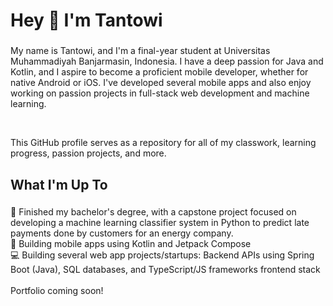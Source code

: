 <h1 align="left">Hey 👋 I'm Tantowi</h1>

###

<p align="left">My name is Tantowi, and I'm a final-year student at Universitas Muhammadiyah Banjarmasin, Indonesia. I have a deep passion for Java and Kotlin, and I aspire to become a proficient mobile developer, whether for native Android or iOS. I've developed several mobile apps and also enjoy working on passion projects in full-stack web development and machine learning.</p>
<br>
<p align="left">This GitHub profile serves as a repository for all of my classwork, learning progress, passion projects, and more.</p>

###

<h2 align="left">What I'm Up To</h2>

###

<p align="left">📖 Finished my bachelor's degree, with a capstone project focused on developing a machine learning classifier system in Python to predict late payments done by customers for an energy company.<br>
📱 Building mobile apps using Kotlin and Jetpack Compose<br>
💻 Building several web app projects/startups: Backend APIs using Spring Boot (Java), SQL databases, and TypeScript/JS frameworks frontend stack<br><br>Portfolio coming soon!</p>
